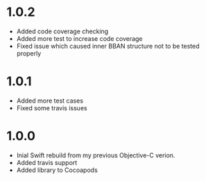 # 1.0.2

* Added code coverage checking
* Added more test to increase code coverage
* Fixed issue which caused inner BBAN structure not to be tested properly

# 1.0.1

* Added more test cases
* Fixed some travis issues 

# 1.0.0

* Inial Swift rebuild from my previous Objective-C verion.
* Added travis support
* Added library to Cocoapods
